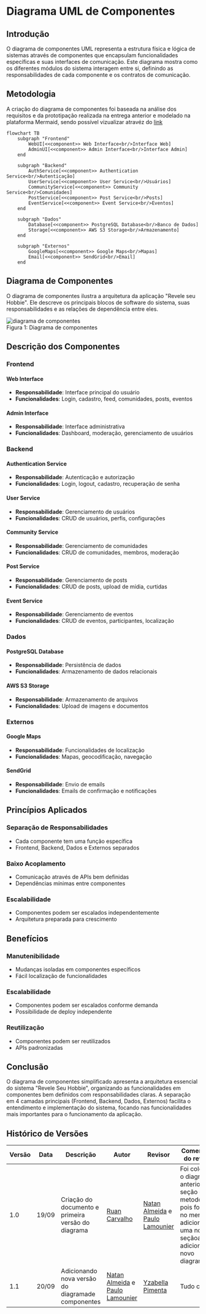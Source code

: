 # Diagrama UML de Componentes

## Introdução

O diagrama de componentes UML representa a estrutura física e lógica de sistemas através de componentes que encapsulam funcionalidades específicas e suas interfaces de comunicação. Este diagrama mostra como os diferentes módulos do sistema interagem entre si, definindo as responsabilidades de cada componente e os contratos de comunicação.

## Metodologia

A criação do diagrama de componentes foi baseada na análise dos requisitos e da prototipação realizada na entrega anterior e modelado na plataforma Mermaid, sendo possível vizualizar atravéz do [link](https://www.mermaidchart.com/app/projects/0c66e4cf-8fd3-44c4-a270-70529e43d6ef/diagrams/75a97384-f006-4268-a14f-545db5d78772/version/v0.1/edit)

```mermaid
flowchart TB
    subgraph "Frontend"
        WebUI[<<component>> Web Interface<br/>Interface Web]
        AdminUI[<<component>> Admin Interface<br/>Interface Admin]
    end
    
    subgraph "Backend"
        AuthService[<<component>> Authentication Service<br/>Autenticação]
        UserService[<<component>> User Service<br/>Usuários]
        CommunityService[<<component>> Community Service<br/>Comunidades]
        PostService[<<component>> Post Service<br/>Posts]
        EventService[<<component>> Event Service<br/>Eventos]
    end
    
    subgraph "Dados"
        Database[<<component>> PostgreSQL Database<br/>Banco de Dados]
        Storage[<<component>> AWS S3 Storage<br/>Armazenamento]
    end
    
    subgraph "Externos"
        GoogleMaps[<<component>> Google Maps<br/>Mapas]
        Email[<<component>> SendGrid<br/>Email]
    end
```

## Diagrama de Componentes

O diagrama de componentes ilustra a arquitetura da aplicação "Revele seu Hobbie". Ele descreve os principais blocos de software do sistema, suas responsabilidades e as relações de dependência entre eles.

<img src="/assets/diagrama_componentes.jpg" alt="diagrama de componentes">
<figcaption>Figura 1: Diagrama de componentes</figcaption>

## Descrição dos Componentes

### Frontend

#### Web Interface
- **Responsabilidade**: Interface principal do usuário
- **Funcionalidades**: Login, cadastro, feed, comunidades, posts, eventos

#### Admin Interface
- **Responsabilidade**: Interface administrativa
- **Funcionalidades**: Dashboard, moderação, gerenciamento de usuários

### Backend

#### Authentication Service
- **Responsabilidade**: Autenticação e autorização
- **Funcionalidades**: Login, logout, cadastro, recuperação de senha

#### User Service
- **Responsabilidade**: Gerenciamento de usuários
- **Funcionalidades**: CRUD de usuários, perfis, configurações

#### Community Service
- **Responsabilidade**: Gerenciamento de comunidades
- **Funcionalidades**: CRUD de comunidades, membros, moderação

#### Post Service
- **Responsabilidade**: Gerenciamento de posts
- **Funcionalidades**: CRUD de posts, upload de mídia, curtidas

#### Event Service
- **Responsabilidade**: Gerenciamento de eventos
- **Funcionalidades**: CRUD de eventos, participantes, localização

### Dados

#### PostgreSQL Database
- **Responsabilidade**: Persistência de dados
- **Funcionalidades**: Armazenamento de dados relacionais

#### AWS S3 Storage
- **Responsabilidade**: Armazenamento de arquivos
- **Funcionalidades**: Upload de imagens e documentos

### Externos

#### Google Maps
- **Responsabilidade**: Funcionalidades de localização
- **Funcionalidades**: Mapas, geocodificação, navegação

#### SendGrid
- **Responsabilidade**: Envio de emails
- **Funcionalidades**: Emails de confirmação e notificações

## Princípios Aplicados

### **Separação de Responsabilidades**
- Cada componente tem uma função específica
- Frontend, Backend, Dados e Externos separados

### **Baixo Acoplamento**
- Comunicação através de APIs bem definidas
- Dependências mínimas entre componentes

### **Escalabilidade**
- Componentes podem ser escalados independentemente
- Arquitetura preparada para crescimento

## Benefícios

### **Manutenibilidade**
- Mudanças isoladas em componentes específicos
- Fácil localização de funcionalidades

### **Escalabilidade**
- Componentes podem ser escalados conforme demanda
- Possibilidade de deploy independente

### **Reutilização**
- Componentes podem ser reutilizados
- APIs padronizadas

## Conclusão

O diagrama de componentes simplificado apresenta a arquitetura essencial do sistema "Revele Seu Hobbie", organizando as funcionalidades em componentes bem definidos com responsabilidades claras. A separação em 4 camadas principais (Frontend, Backend, Dados, Externos) facilita o entendimento e implementação do sistema, focando nas funcionalidades mais importantes para o funcionamento da aplicação.

## Histórico de Versões

| Versão | Data | Descrição | Autor | Revisor | Comentário do revisor |
|--------|------|-----------|-------|---------|-----------------------|
| 1.0 | 19/09 | Criação do documento e primeira versão do diagrama | [Ruan Carvalho](https://github.com/Ruan-Carvalho) | [Natan Almeida](https://github.com/natanalmeida03) e [Paulo Lamounier](https://github.com/Nanashii76)| Foi colocado o diagrama anterior na seção de metodologia, pois foi feito no mermaid, adicionamos uma nova seçãoa para adicionar o novo diagrama |  |
| 1.1 | 20/09 | Adicionando nova versão do diagramade componentes | [Natan Almeida](https://github.com/natanalmeida03) e [Paulo Lamounier](https://github.com/Nanashii76) | [Yzabella Pimenta](https://github.com/redjsun) | Tudo certo |
